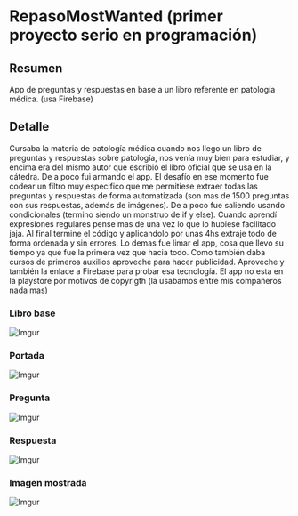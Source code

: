# RepasoMostWanted (primer proyecto serio en programación)
## Resumen
App de preguntas y respuestas en base a un libro referente en patología médica. (usa Firebase)

## Detalle
Cursaba la materia de patología médica cuando nos llego un libro de preguntas y respuestas sobre patología, nos venía muy bien para estudiar, y encima era del mismo autor que escribió el libro oficial que se usa en la cátedra. De a poco fui armando el app. El desafío en ese momento fue codear un filtro muy especifico que me permitiese extraer todas las preguntas y respuestas de forma automatizada (son mas de 1500 preguntas con sus respuestas, además de imágenes). De a poco fue saliendo  usando condicionales (termino siendo un monstruo de if y else). Cuando aprendí expresiones regulares pense mas de una vez lo que lo hubiese facilitado jaja. 
Al final termine el código y aplicandolo por unas 4hs extraje todo de forma ordenada y sin errores. Lo demas fue limar el app, cosa que llevo su tiempo ya que fue la primera vez que hacia todo. Como también daba cursos de primeros auxilios aproveche para hacer publicidad. Aproveche y también la enlace a Firebase para probar esa tecnología. El app no esta en la playstore por motivos de copyrigth (la usabamos entre mis compañeros nada mas)

### Libro base
![Imgur](https://i.imgur.com/JoL8IMk.jpg)

### Portada
![Imgur](https://i.imgur.com/S26XgX7.jpg)

### Pregunta
![Imgur](https://i.imgur.com/tEKkjO9.jpg)
### Respuesta 
![Imgur](https://i.imgur.com/VRpDidb.jpg)
### Imagen mostrada
![Imgur](https://i.imgur.com/dCv8Ehv.jpg)

